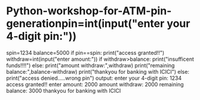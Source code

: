 # Python-workshop-for-ATM-pin-generationpin=int(input("enter your 4-digit pin:"))
spin=1234
balance=5000
if pin==spin:
    print("access granted!!")
    withdraw=int(input("enter amount:"))
    if withdraw>balance:
       print("insufficent funds!!!!")
    else:
       print("amount withdraw:",withdraw)
       print("remaining balance:",balance-withdraw)
       print("thankyou for banking with ICICI")
else:
     print("access denied.....wrong pin")
output:
enter your 4-digit pin: 1234
access granted!!
enter amount: 2000
amount withdraw: 2000
remaining balance: 3000
thankyou for banking with ICICI
